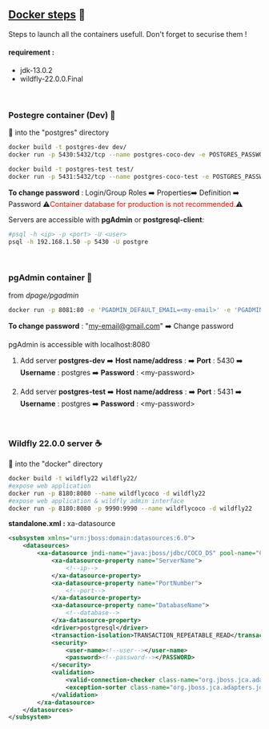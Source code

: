 ## <u> Docker steps</u> 🐋

<p>Steps to launch all the containers usefull. Don't forget to securise them !</p>

#### requirement :
- jdk-13.0.2
- wildfly-22.0.0.Final

<br>


### Postegre container (Dev) 🐘
📁 into the "postgres" directory
```bash 
docker build -t postgres-dev dev/
docker run -p 5430:5432/tcp --name postgres-coco-dev -e POSTGRES_PASSWORD=<my-password> -d postgres-dev

docker build -t postgres-test test/
docker run -p 5431:5432/tcp --name postgres-coco-test -e POSTGRES_PASSWORD=<my-password> -d postgres-test
```

__To change password__ : Login/Group Roles ➡️ Properties➡️  Definition ➡️ Password
⚠️<span style="color:red">Container database for production is not recommended.</span>⚠️

Servers are accessible with **pgAdmin** or **postgresql-client**:
```bash
#psql -h <ip> -p <port> -U <user> 
psql -h 192.168.1.50 -p 5430 -U postgre 
```
<br>

### pgAdmin container 🧿
from *dpage/pgadmin*
```bash 
docker run -p 8081:80 -e 'PGADMIN_DEFAULT_EMAIL=<my-email>' -e 'PGADMIN_DEFAULT_PASSWORD=<my-password>' -d --name=ui-pgadmin dpage/pgadmin4
```

__To change password__ : "my-email@gmail.com" ➡️ Change password

<p>pgAdmin is accessible with localhost:8080</p>

1. Add server **postgres-dev** ➡️ **Host name/address** : <your-ip> ➡️ **Port** : 5430 ➡️ **Username** : postgres ➡️ **Password** : \<my-password\>

2. Add server **postgres-test** ➡️ **Host name/address** : <your-ip> ➡️ **Port** : 5431 ➡️ **Username** : postgres ➡️ **Password** : \<my-password\>

<br>

### Wildfly 22.0.0 server ☕
📁 into the "docker" directory

```bash 
docker build -t wildfly22 wildfly22/
#expose web application
docker run -p 8180:8080 --name wildflycoco -d wildfly22
#expose web application & wildfly admin interface 
docker run -p 8180:8080 -p 9990:9990 --name wildflycoco -d wildfly22
```

**standalone.xml :** xa-datasource
```xml
<subsystem xmlns="urn:jboss:domain:datasources:6.0">
    <datasources>
        <xa-datasource jndi-name="java:jboss/jdbc/COCO_DS" pool-name="CocoDSDev" enabled="true" use-java-context="true" spy="true">
            <xa-datasource-property name="ServerName">
                <!--ip-->
            </xa-datasource-property>
            <xa-datasource-property name="PortNumber">
                <!--port-->
            </xa-datasource-property>
            <xa-datasource-property name="DatabaseName">
                <!--database-->
            </xa-datasource-property>
            <driver>postgresql</driver>
            <transaction-isolation>TRANSACTION_REPEATABLE_READ</transaction-isolation>
            <security>
                <user-name><!--user--></user-name>
                <password><!--password--></PASSWORD>
            </security>
            <validation>
                <valid-connection-checker class-name="org.jboss.jca.adapters.jdbc.extensions.postgres.PostgreSQLValidConnectionChecker"/>
                <exception-sorter class-name="org.jboss.jca.adapters.jdbc.extensions.postgres.PostgreSQLExceptionSorter"/>
            </validation>
        </xa-datasource>
    </datasources>
</subsystem>
```
